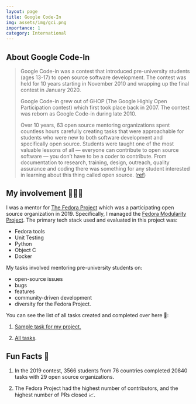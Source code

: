 ```yaml
---
layout: page
title: Google Code-In
img: assets/img/gci.png
importance: 1
category: International
---
```


## About Google Code-In 

> Google Code-in was a contest that introduced pre-university students (ages 13-17) to open source software development. The contest was held for 10 years starting in November 2010 and wrapping up the final contest in January 2020.
>
> Google Code-in grew out of GHOP (The Google Highly Open Participation contest) which first took place back in 2007. The contest was reborn as Google Code-in during late 2010.
>
> Over 10 years, 63 open source mentoring organizations spent countless hours carefully creating tasks that were approachable for students who were new to both software development and specifically open source. Students were taught one of the most valuable lessons of all — everyone can contribute to open source software — you don’t have to be a coder to contribute. From documentation to research, training, design, outreach, quality assurance and coding there was something for any student interested in learning about this thing called open source. ([ref](https://codein.withgoogle.com/archive/))

## My involvement 👩🏻‍🏫

I was a mentor for [The Fedora Project](https://fedoraproject.org/) which was a participating open source organization in 2019. Specifically, I managed the [Fedora Modularity Project](https://github.com/fedora-modularity/libmodulemd/issues?q=is%3Aclosed+author%3AOrionStar25). The primary tech stack used and evaluated in this project was:
- Fedora tools
- Unit Testing
- Python
- Object C 
- Docker

My tasks involved mentoring pre-university students on:
- open-source issues
- bugs
- features
- community-driven development
- diversity for the Fedora Project.

You can see the list of all tasks created and completed over here 📝: 

1. [Sample task for my project.](https://codein.withgoogle.com/archive/2019/organization/6022646072868864/task/4517913541738496/)

2. [All tasks](https://codein.withgoogle.com/archive/2019/organization/6022646072868864/task/).


## Fun Facts 🤩

1. In the 2019 contest, 3566 students from 76 countries completed 20840 tasks with 29 open source organizations.

2. The Fedora Project had the highest number of contributors, and the highest number of PRs closed 📈. 
